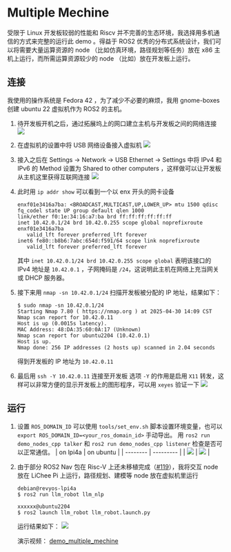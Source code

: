 # Multiple Mechine

受限于 Linux 开发板较弱的性能和 Riscv 并不完善的生态环境，我选择用多机通信的方式来完整的运行此 demo 。得益于 ROS2 优秀的分布式系统设计，我们可以将需要大量运算资源的 node （比如仿真环境，路径规划等任务）放在 x86 主机上运行，而所需运算资源较少的 node （比如）放在开发板上运行。

## 连接

我使用的操作系统是 Fedora 42 ，为了减少不必要的麻烦，我用 gnome-boxes 创建 ubuntu 22 虚拟机作为 ROS2 的主机。

1. 待开发板开机之后，通过拓展坞上的网口建立主机与开发板之间的网络连接
    ![](../assets/docs/picture_00.png)

2. 在虚拟机的设置中将 USB 网络设备接入虚拟机
    ![](../assets/docs/picture_01.png)

3. 接入之后在 Settings -> Network -> USB Ethernet -> Settings 中将 IPv4 和 IPv6 的 Method 设置为 Shared to other computers ，这样做可以让开发板从主机这里获得互联网连接
    ![](../assets/docs/picture_02.png)

4. 此时用 `ip addr show` 可以看到一个以 enx 开头的网卡设备
    ```shell
    enxf01e3416a7ba: <BROADCAST,MULTICAST,UP,LOWER_UP> mtu 1500 qdisc fq_codel state UP group default qlen 1000
    link/ether f0:1e:34:16:a7:ba brd ff:ff:ff:ff:ff:ff
    inet 10.42.0.1/24 brd 10.42.0.255 scope global noprefixroute enxf01e3416a7ba
       valid_lft forever preferred_lft forever
    inet6 fe80::b8b6:7abc:654d:f591/64 scope link noprefixroute 
       valid_lft forever preferred_lft forever
    ```
    其中 `inet 10.42.0.1/24 brd 10.42.0.255 scope global` 表明该接口的 IPv4 地址是 `10.42.0.1` ，子网掩码是 `/24`，这说明此主机在网络上充当网关或 DHCP 服务器。

5. 接下来用 `nmap -sn 10.42.0.1/24` 扫描开发板被分配的 IP 地址，结果如下：
    ```shell
    $ sudo nmap -sn 10.42.0.1/24
    Starting Nmap 7.80 ( https://nmap.org ) at 2025-04-30 14:09 CST
    Nmap scan report for 10.42.0.11
    Host is up (0.0015s latency).
    MAC Address: 48:DA:35:60:0A:17 (Unknown)
    Nmap scan report for ubuntu2204 (10.42.0.1)
    Host is up.
    Nmap done: 256 IP addresses (2 hosts up) scanned in 2.04 seconds
    ```
    得到开发板的 IP 地址为 `10.42.0.11`

6. 最后用 `ssh -Y 10.42.0.11` 连接至开发板
    选项 `-Y` 的作用是启用 `X11` 转发，这样可以非常方便的显示开发板上的图形程序，可以用 `xeyes` 验证一下
    ![](../assets/docs/picture_03.png)

## 运行

1. 设置 `ROS_DOMAIN_ID`
    可以使用 `tools/set_env.sh` 脚本设置环境变量，也可以 `export ROS_DOMAIN_ID=<your_ros_domain_id>` 手动导出。
    用 `ros2 run demo_nodes_cpp talker` 和 `ros2 run demo_nodes_cpp listener` 检查是否可以正常通信。
    | on lpi4a | on ubuntu |
    | -------- | --------- |
    | ![](../assets/docs/picture_04.png) | ![](../assets/docs/picture_05.png) |

2. 由于部分 ROS2 Nav 包在 Risc-V 上还未移植完成（[#119](https://github.com/revyos/revyos/issues/119)），我将交互 node 放在 LiChee Pi 上运行，路径规划、建模等 node 放在虚拟机里运行
    ```shell
    debian@revyos-lpi4a
    $ ros2 run llm_robot llm_nlp
    ```
    ```shell
    xxxxxx@ubuntu2204
    $ ros2 launch llm_robot llm_robot.launch.py
    ```

    运行结果如下：
    ![](../assets/docs/picture_06.png)

    演示视频：
    [demo_multiple_mechine](../assets/demo_multiple_mechine.webm)